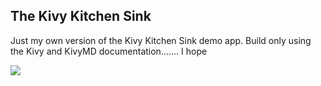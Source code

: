 ## The Kivy Kitchen Sink

Just my own version of the Kivy Kitchen Sink demo app. Build only using the Kivy and KivyMD documentation....... I hope

<image src="https://tenor.com/4HfH.gif">

